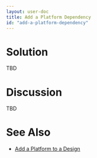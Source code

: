 ```yaml
---
layout: user-doc
title: Add a Platform Dependency
id: "add-a-platform-dependency"
---
```


# Solution

TBD

# Discussion

TBD

# See Also

* <a href="/documentation/user/how-to/add-platform-to-design.html">Add a Platform to a Design</a>

